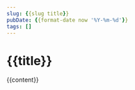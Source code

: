 ```yaml
---
slug: {{slug title}}
pubDate: {{format-date now '%Y-%m-%d'}}
tags: []
---
```


# {{title}}

{{content}}
